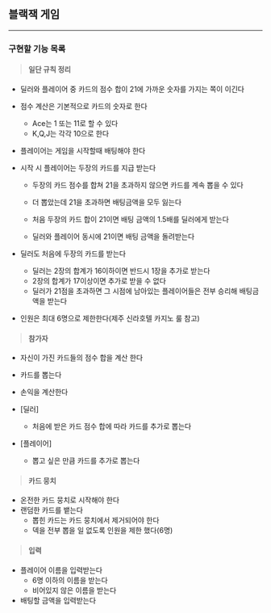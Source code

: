 ## 블랙잭 게임

---

### 구현할 기능 목록

> #### 일단 규칙 정리

- 딜러와 플레이어 중 카드의 점수 합이 21에 가까운 숫자를 가지는 쪽이 이긴다

- 점수 계산은 기본적으로 카드의 숫자로 한다

  - Ace는 1 또는 11로 할 수 있다
  - K,Q,J는 각각 10으로 한다

- 플레이어는 게임을 시작할때 배팅해야 한다

- 시작 시 플레이어는 두장의 카드를 지급 받는다

  - 두장의 카드 점수를 합쳐 21을 초과하지 않으면 카드를 계속 뽑을 수 있다
  - 더 뽑았는데 21을 초과하면 배팅금액을 모두 잃는다

  - 처음 두장의 카드 합이 21이면 배팅 금액의 1.5배를 딜러에게 받는다
  - 딜러와 플레이어 동시에 21이면 배팅 금액을 돌려받는다

- 딜러도 처음에 두장의 카드를 받는다

  - 딜러는 2장의 합계가 16이하이면 반드시 1장을 추가로 받는다
  - 2장의 합계가 17이상이면 추가로 받을 수 없다
  - 딜러가 21점을 초과하면 그 시점에 남아있는 플레이어들은 전부 승리해 배팅금액을 받는다

- 인원은 최대 6명으로 제한한다(제주 신라호텔 카지노 룰 참고)

> #### 참가자

- 자신이 가진 카드들의 점수 합을 계산 한다
- 카드를 뽑는다
- 손익을 계산한다

- [딜러]
  - 처음에 받은 카드 점수 합에 따라 카드를 추가로 뽑는다
- [플레이어]
  - 뽑고 싶은 만큼 카드를 추가로 뽑는다

> #### 카드 뭉치

- 온전한 카드 뭉치로 시작해야 한다
- 랜덤한 카드를 뱉는다
  - 뽑힌 카드는 카드 뭉치에서 제거되어야 한다
  - 덱을 전부 뽑을 일 없도록 인원을 제한 했다(6명)

> #### 입력

- 플레이어 이름을 입력받는다
  - 6명 이하의 이름을 받는다
  - 비어있지 않은 이름을 받는다
- 배팅할 금액을 입력받는다